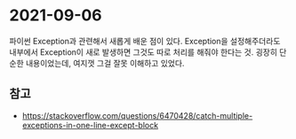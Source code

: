 # 2021-09-06

파이썬 Exception과 관련해서 새롭게 배운 점이 있다. Exception을 설정해주더라도 내부에서 Exception이 새로 발생하면 그것도 따로 처리를 해줘야 한다는 것. 굉장히 단순한 내용이었는데, 여지껏 그걸 잘못 이해하고 있었다.

## 참고
- https://stackoverflow.com/questions/6470428/catch-multiple-exceptions-in-one-line-except-block